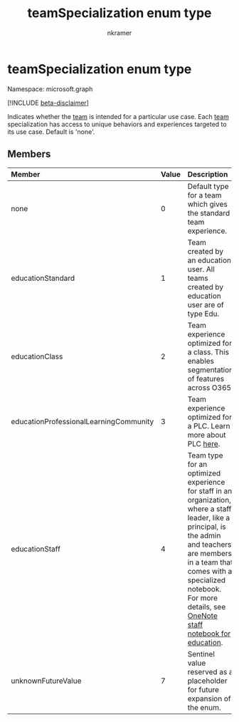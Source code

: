 ﻿---
title: "teamSpecialization enum type"
description: "Describes special use case for a team."
author: "nkramer"
localization_priority: Normal
ms.prod: "microsoft-teams"
doc_type: enumPageType
---

# teamSpecialization enum type

Namespace: microsoft.graph

[!INCLUDE [beta-disclaimer](../../includes/beta-disclaimer.md)]

Indicates whether the [team](../resources/team.md) is intended for a particular use case. Each [team](../resources/team.md) specialization has access to unique behaviors and experiences targeted to its use case. Default is 'none'.

## Members

| Member                                 | Value | Description                                                                                                                                                                                                                                                                                                 |
| :------------------------------------- | :---- | :---------------------------------------------------------------------------------------------------------------------------------------------------------------------------------------------------------------------------------------------------------------------------------------------------------- |
| none                                   | 0     | Default type for a team which gives the standard team experience.                                                                                                                                                                                                                                           |
| educationStandard                      | 1     | Team created by an education user. All teams created by education user are of type Edu.                                                                                                                                                                                                                     |
| educationClass                         | 2     | Team experience optimized for a class. This enables segmentation of features across O365.                                                                                                                                                                                                                   |
| educationProfessionalLearningCommunity | 3     | Team experience optimized for a PLC. Learn more about PLC [here](https://en.wikipedia.org/wiki/Professional_learning_community).                                                                                                                                                                            |
| educationStaff                         | 4     | Team type for an optimized experience for staff in an organization, where a staff leader, like a principal, is the admin and teachers are members in a team that comes with a specialized notebook. For more details, see [OneNote staff notebook for education](https://www.onenote.com/staffnotebookedu). |
| unknownFutureValue                     | 7     | Sentinel value reserved as a placeholder for future expansion of the enum.                                                                                                                                                                                                                                  |
